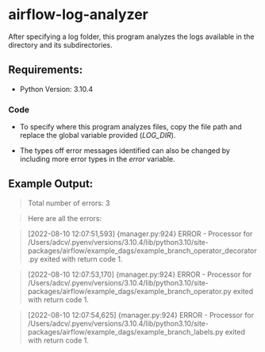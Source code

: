 # airflow-log-analyzer
After specifying a log folder, this program analyzes the logs available in the directory and its subdirectories. 

## Requirements:
- Python Version: 3.10.4

### Code

- To specify where this program analyzes files, copy the file path and replace the global variable provided (*LOG_DIR*). 

- The types off error messages identified can also be changed by including more error types in the *error* variable. 

## Example Output:
> Total number of errors: 3

> Here are all the errors:

> [2022-08-10 12:07:51,593] {manager.py:924} ERROR - Processor for /Users/adcv/.pyenv/versions/3.10.4/lib/python3.10/site-packages/airflow/example_dags/example_branch_operator_decorator.py exited with return code 1.

> [2022-08-10 12:07:53,170] {manager.py:924} ERROR - Processor for /Users/adcv/.pyenv/versions/3.10.4/lib/python3.10/site-packages/airflow/example_dags/example_branch_operator.py exited with return code 1.

> [2022-08-10 12:07:54,625] {manager.py:924} ERROR - Processor for /Users/adcv/.pyenv/versions/3.10.4/lib/python3.10/site-packages/airflow/example_dags/example_branch_labels.py exited with return code 1.

